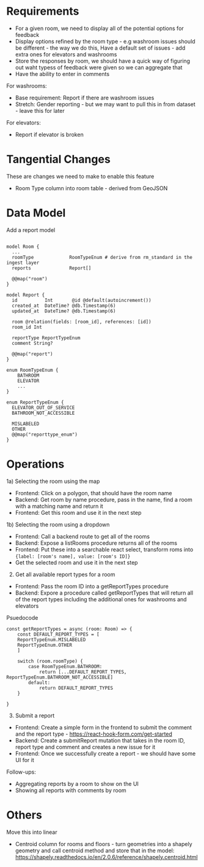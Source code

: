 # Requirements

- For a given room, we need to display all of the potential options for feedback
- Display options refined by the room type - e.g washroom issues should be different - the way we do this, Have a default set of issues - add extra ones for elevators and washrooms
- Store the responses by room, we should have a quick way of figuring out waht typess of feedback were given so we can aggregate that
- Have the ability to enter in comments

For washrooms:

- Base requirement: Report if there are washroom issues
- Stretch: Gender reporting - but we may want to pull this in from dataset - leave this for later

For elevators:

- Report if elevator is broken

# Tangential Changes

These are changes we need to make to enable this feature

- Room Type column into room table - derived from GeoJSON

# Data Model

Add a report model

```

model Room {
  ...
  roomType             RoomTypeEnum # derive from rm_standard in the ingest layer
  reports              Report[]

  @@map("room")
}

model Report {
  id          Int       @id @default(autoincrement())
  created_at  DateTime? @db.Timestamp(6)
  updated_at  DateTime? @db.Timestamp(6)

  room @relation(fields: [room_id], references: [id])
  room_id Int

  reportType ReportTypeEnum
  comment String?

  @@map("report")
}

enum RoomTypeEnum {
    BATHROOM
    ELEVATOR
    ...
}

enum ReportTypeEnum {
  ELEVATOR_OUT_OF_SERVICE
  BATHROOM_NOT_ACCESSIBLE

  MISLABELED
  OTHER
  @@map("reporttype_enum")
}
```

# Operations

1a) Selecting the room using the map

- Frontend: Click on a polygon, that should have the room name
- Backend: Get room by name procedure, pass in the name, find a room with a matching name and return it
- Frontend: Get this room and use it in the next step

1b) Selecting the room using a dropdown

- Frontend: Call a backend route to get all of the rooms
- Backend: Expose a listRooms procedure returns all of the rooms
- Frontend: Put these into a searchable react select, transform roms into `{label: [room's name], value: [room's ID]}`
- Get the selected room and use it in the next step

2. Get all available report types for a room

- Frontend: Pass the room ID into a getReportTypes procedure
- Backend: Expore a procedure called getReportTypes that will return all of the report types including the additional ones for washrooms and elevators

Psuedocode

```
const getReportTypes = async (room: Room) => {
    const DEFAULT_REPORT_TYPES = [
    ReportTypeEnum.MISLABELED
    ReportTypeEnum.OTHER
    ]

    switch (room.roomType) {
        case RoomTypeEnum.BATHROOM:
            return [...DEFAULT_REPORT_TYPES, ReportTypeEnum.BATHROOM_NOT_ACCESSIBLE]
        default:
            return DEFAULT_REPORT_TYPES
    }

}
```

3. Submit a report

- Frontend: Create a simple form in the frontend to submit the comment and the report type - https://react-hook-form.com/get-started
- Backend: Create a submitReport mutation that takes in the room ID, report type and comment and creates a new issue for it
- Frontend: Once we successfully create a report - we should have some UI for it

Follow-ups:

- Aggregating reports by a room to show on the UI
- Showing all reports with comments by room

# Others

Move this into linear

- Centroid column for rooms and floors - turn geometries into a shapely geometry and call centroid method and store that in the model: https://shapely.readthedocs.io/en/2.0.6/reference/shapely.centroid.html
